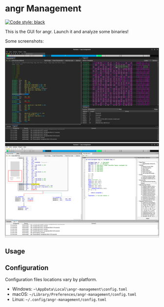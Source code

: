 # angr Management
[![Code style: black](https://img.shields.io/badge/code%20style-black-000000.svg)](https://github.com/psf/black)

This is the GUI for angr.
Launch it and analyze some binaries!

Some screenshots:

[![Disassembly](screenshots/disassembly.png)](https://github.com/angr/angr-management/blob/master/screenshots/disassembly.png)
[![Decompilation](screenshots/decompilation.png)](https://github.com/angr/angr-management/blob/master/screenshots/decompilation.png)

## Usage

## Configuration

Configuration files locations vary by platform.

- Windows: `~\AppData\Local\angr-management\config.toml`
- macOS: `~/Library/Preferences/angr-management/config.toml`
- Linux: `~/.config/angr-management/config.toml`
